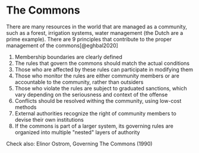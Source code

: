 # The Commons
There are many resources in the world that are managed as a community, such as a forest, irrigation systems, water management (the Dutch are a prime example). There are 9 principles that contribute to the proper management of the commons[@eghbal2020]

1. Membership boundaries are clearly defined
2. The rules that govern the commons should match the actual conditions
3. Those who are affected by these rules can participate in modifying them
4. Those who monitor the rules are either community members or are accountable to the community, rather than outsiders
5. Those who violate the rules are subject to graduated sanctions, which vary depending on the seriousness and context of the offense
6. Conflicts should be resolved withing the community, using low-cost methods
7. External authorities recognize the right of community members to devise their own institutions
8. If the commons is part of a larger system, its governing rules are organized into multiple "nested" layers of authority

Check also: Elinor Ostrom, Governing The Commons (1990)
